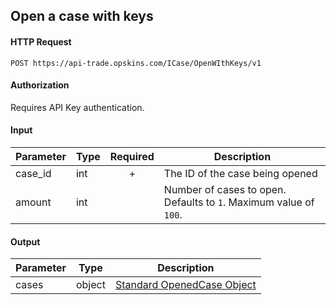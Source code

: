 ## Open a case with keys

#### HTTP Request

`POST https://api-trade.opskins.com/ICase/OpenWIthKeys/v1`

#### Authorization

Requires API Key authentication.

#### Input

Parameter | Type | Required   | Description
--------- | -----| :--------: | -----------
case_id | int | + | The ID of the case being opened
amount  | int |  | Number of cases to open.  Defaults to `1`.  Maximum value of `100`.
    
#### Output

Parameter | Type | Description
--------- | -----| -------- 
cases | object | [Standard OpenedCase Object](/ICase/#standard-openedcase-object)